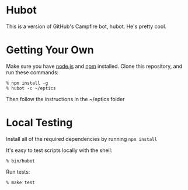 Hubot
=====

This is a version of GitHub's Campfire bot, hubot.  He's pretty cool.

Getting Your Own
================

Make sure you have [node.js](http://nodejs.org/) and [npm](http://npmjs.org/) installed. Clone this repository, and run these commands:

    % npm install -g
    % hubot -c ~/eptics

Then follow the instructions in the ~/eptics folder

Local Testing
=============

Install all of the required dependencies by running `npm install`

It's easy to test scripts locally with the shell:

    % bin/hubot

Run tests:

    % make test

